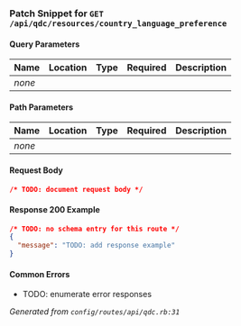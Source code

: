 <!-- PATCH:GET /api/qdc/resources/country_language_preference -->
### Patch Snippet for `GET /api/qdc/resources/country_language_preference`

#### Query Parameters
| Name | Location | Type | Required | Description |
| ---- | -------- | ---- | -------- | ----------- |
| _none_ |  |  |  |  |

#### Path Parameters
| Name | Location | Type | Required | Description |
| ---- | -------- | ---- | -------- | ----------- |
| _none_ |  |  |  |  |

#### Request Body
```json
/* TODO: document request body */
```

#### Response 200 Example
```json
/* TODO: no schema entry for this route */
{
  "message": "TODO: add response example"
}
```

#### Common Errors
- TODO: enumerate error responses

_Generated from `config/routes/api/qdc.rb:31`_
